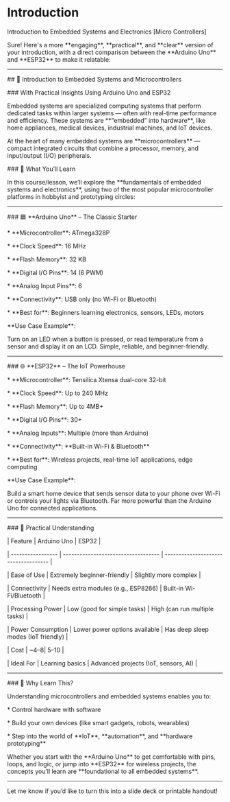 # Introduction

Introduction to Embedded Systems and Electronics \[Micro Controllers]



Sure! Here's a more \*\*engaging\*\*, \*\*practical\*\*, and \*\*clear\*\* version of your introduction, with a direct comparison between the \*\*Arduino Uno\*\* and \*\*ESP32\*\* to make it relatable:



---



\## 🔌 Introduction to Embedded Systems and Microcontrollers



\### With Practical Insights Using Arduino Uno and ESP32



Embedded systems are specialized computing systems that perform dedicated tasks within larger systems — often with real-time performance and efficiency. These systems are \*\*“embedded” into hardware\*\*, like home appliances, medical devices, industrial machines, and IoT devices.



At the heart of many embedded systems are \*\*microcontrollers\*\* — compact integrated circuits that combine a processor, memory, and input/output (I/O) peripherals.



\### 🤖 What You’ll Learn



In this course/lesson, we’ll explore the \*\*fundamentals of embedded systems and electronics\*\*, using two of the most popular microcontroller platforms in hobbyist and prototyping circles:



---



\### 🟦 \*\*Arduino Uno\*\* – The Classic Starter



\* \*\*Microcontroller\*\*: ATmega328P

\* \*\*Clock Speed\*\*: 16 MHz

\* \*\*Flash Memory\*\*: 32 KB

\* \*\*Digital I/O Pins\*\*: 14 (6 PWM)

\* \*\*Analog Input Pins\*\*: 6

\* \*\*Connectivity\*\*: USB only (no Wi-Fi or Bluetooth)

\* \*\*Best for\*\*: Beginners learning electronics, sensors, LEDs, motors



\*\*Use Case Example\*\*:

Turn on an LED when a button is pressed, or read temperature from a sensor and display it on an LCD. Simple, reliable, and beginner-friendly.



---



\### 🌐 \*\*ESP32\*\* – The IoT Powerhouse



\* \*\*Microcontroller\*\*: Tensilica Xtensa dual-core 32-bit

\* \*\*Clock Speed\*\*: Up to 240 MHz

\* \*\*Flash Memory\*\*: Up to 4MB+

\* \*\*Digital I/O Pins\*\*: 30+

\* \*\*Analog Inputs\*\*: Multiple (more than Arduino)

\* \*\*Connectivity\*\*: \*\*Built-in Wi-Fi \& Bluetooth\*\*

\* \*\*Best for\*\*: Wireless projects, real-time IoT applications, edge computing



\*\*Use Case Example\*\*:

Build a smart home device that sends sensor data to your phone over Wi-Fi or controls your lights via Bluetooth. Far more powerful than the Arduino Uno for connected applications.



---



\### 🧠 Practical Understanding



| Feature           | Arduino Uno                         | ESP32                                |

| ----------------- | ----------------------------------- | ------------------------------------ |

| Ease of Use       | Extremely beginner-friendly         | Slightly more complex                |

| Connectivity      | Needs extra modules (e.g., ESP8266) | Built-in Wi-Fi/Bluetooth             |

| Processing Power  | Low (good for simple tasks)         | High (can run multiple tasks)        |

| Power Consumption | Lower power options available       | Has deep sleep modes (IoT friendly)  |

| Cost              | ~$4–8                               | ~$5–10                               |

| Ideal For         | Learning basics                     | Advanced projects (IoT, sensors, AI) |



---



\### 🎯 Why Learn This?



Understanding microcontrollers and embedded systems enables you to:



\* Control hardware with software

\* Build your own devices (like smart gadgets, robots, wearables)

\* Step into the world of \*\*IoT\*\*, \*\*automation\*\*, and \*\*hardware prototyping\*\*



Whether you start with the \*\*Arduino Uno\*\* to get comfortable with pins, loops, and logic, or jump into \*\*ESP32\*\* for wireless projects, the concepts you’ll learn are \*\*foundational to all embedded systems\*\*.



---



Let me know if you’d like to turn this into a slide deck or printable handout!



